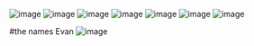 ![image](https://64.media.tumblr.com/9fd6fa9b82ad2cc129eb0b0ec28cc70d/81462f445de850bf-fe/s75x75_c1/04b0f0da3261d3ca67204c2538d5c408bd2b83a1.gifv)
![image](https://64.media.tumblr.com/71ba890e52cf8b0d06fb0f474679b8fe/f6eb5b38cf345974-ba/s500x750/12902368e3cb6bd47f9e85448dd92b04198b7b25.pnj)
![image](https://64.media.tumblr.com/519d731074fcdc98cb338045f1e8429a/0d0c4951b4686fdf-09/s400x600/c5a6a7ad4e7beed977538380cc047151e381ec73.gifv)
![image](https://64.media.tumblr.com/659fe10f2ff4731e987f1d365d26cea6/d3abb1e6c0491228-ad/s100x200/e3f33652b7c95c465b5428157e6ec8b9b96ca6d9.gifv)
![image](https://64.media.tumblr.com/26fc5797e80216270af899d405c007e2/d3abb1e6c0491228-c5/s100x200/5a75cabfbdf514d2b5a31f98ff8253afda12dc24.gifv)
![image](https://images-wixmp-ed30a86b8c4ca887773594c2.wixmp.com/f/69578047-4011-4959-859e-e5b20556ff60/d5k1twy-14d95aaf-f25a-4c6f-a80e-85695545cb12.gif?token=eyJ0eXAiOiJKV1QiLCJhbGciOiJIUzI1NiJ9.eyJzdWIiOiJ1cm46YXBwOjdlMGQxODg5ODIyNjQzNzNhNWYwZDQxNWVhMGQyNmUwIiwiaXNzIjoidXJuOmFwcDo3ZTBkMTg4OTgyMjY0MzczYTVmMGQ0MTVlYTBkMjZlMCIsIm9iaiI6W1t7InBhdGgiOiJcL2ZcLzY5NTc4MDQ3LTQwMTEtNDk1OS04NTllLWU1YjIwNTU2ZmY2MFwvZDVrMXR3eS0xNGQ5NWFhZi1mMjVhLTRjNmYtYTgwZS04NTY5NTU0NWNiMTIuZ2lmIn1dXSwiYXVkIjpbInVybjpzZXJ2aWNlOmZpbGUuZG93bmxvYWQiXX0.ezzdnBAG2f_AQZZ53zqw19Y56Tlz9M-LblrtvyZZ120)
![image](https://images-wixmp-ed30a86b8c4ca887773594c2.wixmp.com/f/5b5712f7-803b-4b98-ba97-749f1a107087/d9gmj9q-015785e8-5ee3-44bb-822a-bd80877608a5.gif?token=eyJ0eXAiOiJKV1QiLCJhbGciOiJIUzI1NiJ9.eyJzdWIiOiJ1cm46YXBwOjdlMGQxODg5ODIyNjQzNzNhNWYwZDQxNWVhMGQyNmUwIiwiaXNzIjoidXJuOmFwcDo3ZTBkMTg4OTgyMjY0MzczYTVmMGQ0MTVlYTBkMjZlMCIsIm9iaiI6W1t7InBhdGgiOiJcL2ZcLzViNTcxMmY3LTgwM2ItNGI5OC1iYTk3LTc0OWYxYTEwNzA4N1wvZDlnbWo5cS0wMTU3ODVlOC01ZWUzLTQ0YmItODIyYS1iZDgwODc3NjA4YTUuZ2lmIn1dXSwiYXVkIjpbInVybjpzZXJ2aWNlOmZpbGUuZG93bmxvYWQiXX0.G_nck13WTuNngyWzjH3nLrRy5-nRUCvwDI9HdowrLQY)

#the names Evan ![image](https://images-wixmp-ed30a86b8c4ca887773594c2.wixmp.com/f/7dffb966-dd9b-43d3-851e-9f6c0150cb08/d34dwh4-04289250-8f4b-4cbc-93c0-0ca884834cf1.png?token=eyJ0eXAiOiJKV1QiLCJhbGciOiJIUzI1NiJ9.eyJzdWIiOiJ1cm46YXBwOjdlMGQxODg5ODIyNjQzNzNhNWYwZDQxNWVhMGQyNmUwIiwiaXNzIjoidXJuOmFwcDo3ZTBkMTg4OTgyMjY0MzczYTVmMGQ0MTVlYTBkMjZlMCIsIm9iaiI6W1t7InBhdGgiOiJcL2ZcLzdkZmZiOTY2LWRkOWItNDNkMy04NTFlLTlmNmMwMTUwY2IwOFwvZDM0ZHdoNC0wNDI4OTI1MC04ZjRiLTRjYmMtOTNjMC0wY2E4ODQ4MzRjZjEucG5nIn1dXSwiYXVkIjpbInVybjpzZXJ2aWNlOmZpbGUuZG93bmxvYWQiXX0.L7OQukPDZuOw9mHGWhvTjkGSknVCXm6bG3SxQfAMyyc)







